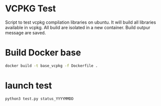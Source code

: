 # VCPKG Test

Script to test vcpkg compilation libraries on ubuntu.
It will build all libraries available in vcpkg. All build are isolated in a new container. Build outpur message are saved.

# Build Docker base

```bash
docker build -t base_vcpkg -f Dockerfile .
```

# launch test

```bash
python3 test.py status_YYYYMMDD
```
